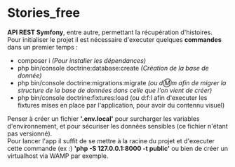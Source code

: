 Stories\_free
=============

**API REST Symfony**, entre autre, permettant la récupération d'histoires.  
Pour initialiser le projet il est nécessaire d'executer quelques **commandes** dans un premier temps :

*   composer i _(Pour installer les dépendances)_
*   php bin/console doctrine:database:create _(Création de la base de donnée)_
*   php bin/console doctrine:migrations:migrate _(ou d:m:m afin de migrer la structure de la base de données dans celle que l'on vient de créer)_
*   php bin/console doctrine:fixtures:load (ou d:f:l afin d'executer les fixtures mises en place par l'application, pour avoir du contennu visuel)

  
Penser à créer un fichier **'.env.local'** pour surcharger les variables d'environnement, et pour sécuriser les données sensibles (ce fichier n'étant pas versionné).  
Pour lancer l'app il suffit de se mettre à la racine du projet et d'executer cette commande (ex :) **'php -S 127.0.0.1:8000 -t public'** ou bien de créer un virtualhost via WAMP par exemple.
